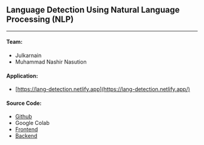## Language Detection Using Natural Language Processing (NLP)

---

#### Team:

*   Julkarnain
*   Muhammad Nashir Nasution

#### Application:

*   [https://lang-detection.netlify.app](https://lang-detection.netlify.app/)

#### Source Code:

*   [Github](https://github.com/julubis/language-detection)
*   Google Colab
*   [Frontend](https://github.com/julubis/lang-detection-vue)
*   [Backend](https://replit.com/@AIProject1/lang)